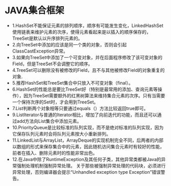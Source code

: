 # JAVA集合框架
- 1.HashSet不能保证元素的排列顺序，顺序有可能发生变化，LinkedHashSet使用链表来维护元素的次序，使得元素看起来是以插入的顺序保存的，TreeSet是默认以升序排列元素的。
- 2.向TreeSet中添加的应该是同一个类的对象，否则会引起ClassCastException异常。
- 3.如果向TreeSet中添加了一个可变对象，并在后面程序修改了该可变对象的Field，但是TreeSet不会调整它的顺序。
- 4.TreeSet可以删除没有被修改的Field，且不与其他被修改Field的对象重复的对象.
- 5.推荐HashSet和TreeSet集合中只放入不可变对象（final）。
- 6.HashSet的性能总是要比TreeSet好（特别是最常用的添加、查询元素等操作），因为TreeSet需要额外的红黑树算法来维持集合元素的次序。只有当需要一个保持次序的Set时，才会用到TreeSet。
- 7.List判断两个对象相等只要通过equals（）方法比较返回true即可。
- 9.ListIterator与普通的Iterator相比，增加了向前迭代的功能，而且还可以通过add方法向List集合中添加元素。
- 10.PriorityQueue是比较标准的队列实现，而不是绝对标准的队列实现，因为它保存队列元素时会将队列元素按大小重新排列。
- 11.LinkedList与ArrayList，ArrayDeque的实现机制完全不同，后两者的内部以数组的形式来保存集合中的元素，因此随机访问集合元素时有较好的性能，前者在插入、删除元素时的性能非常出色。
- 12.在Java中除了RuntimeException及其任何子类，其他异常类都被Java的异常强制处理机制强制异常处理。
    关于那些被强制异常处理的代码块，必须进行异常处理，否则编译器会提示“Unhandled exception type Exception”错误警告。     
